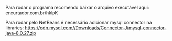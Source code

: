 Para rodar o programa recomendo baixar o arquivo executável aqui: encurtador.com.br/hklpK

Para rodar pelo NetBeans é necessário adicionar mysql connector na libraries: https://cdn.mysql.com//Downloads/Connector-J/mysql-connector-java-8.0.27.zip
